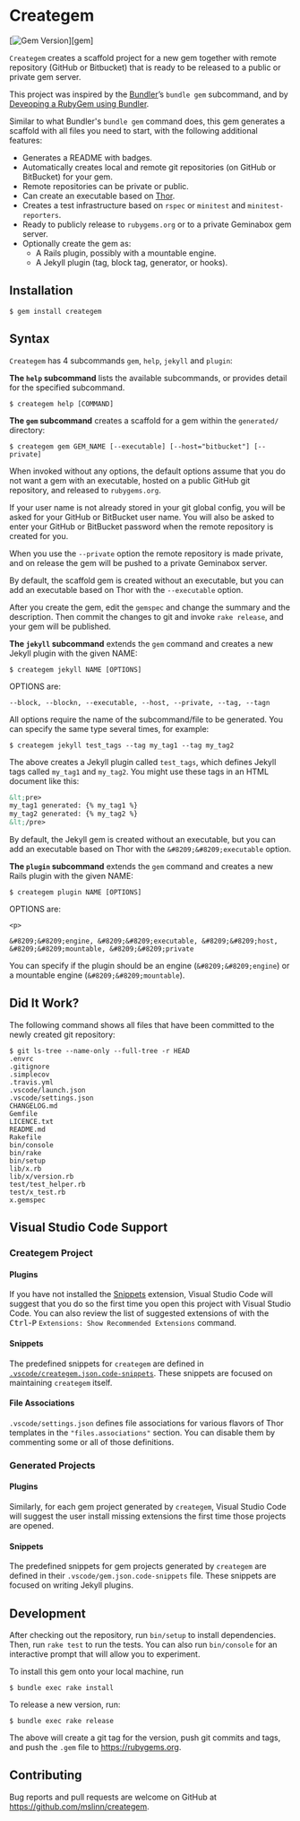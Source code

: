 # Creategem

[![Gem Version](http://img.shields.io/gem/v/creategem.svg)][gem]

`Creategem` creates a scaffold project for a new gem together with remote repository (GitHub or Bitbucket)
that is ready to be released to a public or private gem server.

This project was inspired by the [Bundler](http://bundler.io)&rsquo;s `bundle gem` subcommand,
and by [Deveoping a RubyGem using Bundler](https://github.com/radar/guides/blob/master/gem-development.md).

Similar to what Bundler's `bundle gem` command does,
this gem generates a scaffold with all files you need to start,
with the following additional features:

- Generates a README with badges.
- Automatically creates local and remote git repositories (on GitHub or BitBucket) for your gem.
- Remote repositories can be private or public.
- Can create an executable based on [Thor](http://whatisthor.com).
- Creates a test infrastructure based on `rspec` or `minitest` and `minitest-reporters`.
- Ready to publicly release to `rubygems.org` or to a private Geminabox gem server.
- Optionally create the gem as:
  - A Rails plugin, possibly with a mountable engine.
  - A Jekyll plugin (tag, block tag, generator, or hooks).


## Installation
```shell
$ gem install creategem
```

## Syntax
`Creategem` has 4 subcommands `gem`, `help`, `jekyll` and `plugin`:

**The `help` subcommand** lists the available subcommands,
or provides detail for the specified subcommand.
```shell
$ creategem help [COMMAND]
```

**The `gem` subcommand** creates a scaffold for a gem within the `generated/` directory:
```shell
$ creategem gem GEM_NAME [--executable] [--host="bitbucket"] [--private]
```

When invoked without any options,
the default options assume that you do not want a gem with an executable,
hosted on a public GitHub git repository, and released to `rubygems.org`.

If your user name is not already stored in your git global config,
you will be asked for your GitHub or BitBucket user name.
You will also be asked to enter your GitHub or BitBucket password when the remote repository is created for you.

When you use the `--private` option the remote repository is made private,
and on release the gem will be pushed to a private Geminabox server.

By default, the scaffold gem is created without an executable,
but you can add an executable based on Thor with the `--executable` option.

After you create the gem, edit the `gemspec` and change the summary and the description.
Then commit the changes to git and invoke `rake release`,
and your gem will be published.


**The `jekyll` subcommand** extends the `gem` command and creates a new Jekyll plugin with the given NAME:

    $ creategem jekyll NAME [OPTIONS]

OPTIONS are:

    --block, --blockn, --executable, --host, --private, --tag, --tagn

All options require the name of the subcommand/file to be generated.
You can specify the same type several times, for example:

```shell
$ creategem jekyll test_tags --tag my_tag1 --tag my_tag2
```

The above creates a Jekyll plugin called `test_tags`,
which defines Jekyll tags called `my_tag1` and `my_tag2`.
You might use these tags in an HTML document like this:

```html
&lt;pre>
my_tag1 generated: {% my_tag1 %}
my_tag2 generated: {% my_tag2 %}
&lt;/pre>
```

By default, the Jekyll gem is created without an executable,
but you can add an executable based on Thor with the `&#8209;&#8209;executable` option.


**The `plugin` subcommand** extends the `gem` command and creates a new Rails plugin with the given NAME:
```shell
$ creategem plugin NAME [OPTIONS]
```

OPTIONS are:
```</p>
<p>

&#8209;&#8209;engine, &#8209;&#8209;executable, &#8209;&#8209;host, &#8209;&#8209;mountable, &#8209;&#8209;private
```

You can specify if the plugin should be an engine (`&#8209;&#8209;engine`) or a mountable engine (`&#8209;&#8209;mountable`).


## Did It Work?
The following command shows all files that have been committed to the newly created git repository:

```shell
$ git ls-tree --name-only --full-tree -r HEAD
.envrc
.gitignore
.simplecov
.travis.yml
.vscode/launch.json
.vscode/settings.json
CHANGELOG.md
Gemfile
LICENCE.txt
README.md
Rakefile
bin/console
bin/rake
bin/setup
lib/x.rb
lib/x/version.rb
test/test_helper.rb
test/x_test.rb
x.gemspec
```


## Visual Studio Code Support
### Creategem Project
#### Plugins
If you have not installed the
[Snippets](https://marketplace.visualstudio.com/items?itemName=devonray.snippet) extension,
Visual Studio Code will suggest that you do so the first time you open this project with Visual Studio Code.
You can also review the list of suggested extensions of with the <kbd>Ctrl</kbd>-<kbd>P</kbd>
`Extensions: Show Recommended Extensions` command.

#### Snippets
The predefined snippets for `creategem` are defined in
[`.vscode/creategem.json.code-snippets`](.vscode/creategem.json.code-snippets).
These snippets are focused on maintaining `creategem` itself.

#### File Associations
`.vscode/settings.json` defines file associations for various flavors of Thor templates in the `"files.associations"` section.
You can disable them by commenting some or all of those definitions.


### Generated Projects
#### Plugins
Similarly, for each gem project generated by `creategem`, Visual Studio Code will suggest
the user install missing extensions the first time those projects are opened.

#### Snippets
The predefined snippets for gem projects generated by `creategem` are defined in
their `.vscode/gem.json.code-snippets` file.
These snippets are focused on writing Jekyll plugins.


## Development
After checking out the repository, run `bin/setup` to install dependencies.
Then, run `rake test` to run the tests.
You can also run `bin/console` for an interactive prompt that will allow you to experiment.

To install this gem onto your local machine, run
```shell
$ bundle exec rake install
```

To release a new version, run:
```shell
$ bundle exec rake release
```
The above will create a git tag for the version, push git commits and tags,
and push the `.gem` file to https://rubygems.org.


## Contributing
Bug reports and pull requests are welcome on GitHub at https://github.com/mslinn/creategem.
